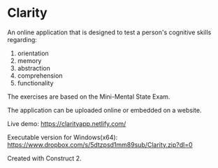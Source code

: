 # Clarity
An online application that is designed to test a person's cognitive skills regarding:

1. orientation
2. memory
3. abstraction
4. comprehension
5. functionality

The exercises are based on the Mini-Mental State Exam.

The application can be uploaded online or embedded on a website.

Live demo: https://clarityapp.netlify.com/

Executable version for Windows(x64): https://www.dropbox.com/s/5dtzpsd1mm89sub/Clarity.zip?dl=0

Created with Construct 2.


